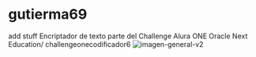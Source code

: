 # gutierma69
add stuff
Encriptador de texto parte del Challenge Alura ONE Oracle Next Education/
challengeonecodificador6
![imagen-general-v2](imagen-general-v2.png)
